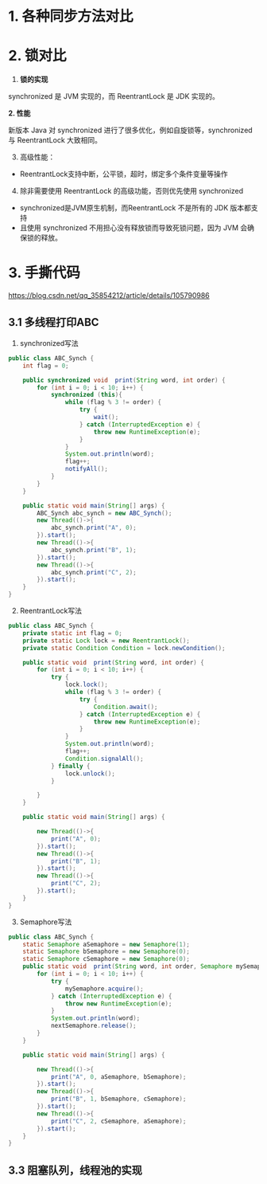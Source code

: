 # 1. 各种同步方法对比



# 2. 锁对比

1. **锁的实现**

synchronized 是 JVM 实现的，而 ReentrantLock 是 JDK 实现的。

**2. 性能**

新版本 Java 对 synchronized 进行了很多优化，例如自旋锁等，synchronized 与 ReentrantLock 大致相同。

3. 高级性能：

- ReentrantLock支持中断，公平锁，超时，绑定多个条件变量等操作

4. 除非需要使用 ReentrantLock 的高级功能，否则优先使用 synchronized

- synchronized是JVM原生机制，而ReentrantLock 不是所有的 JDK 版本都支持
- 且使用 synchronized 不用担心没有释放锁而导致死锁问题，因为 JVM 会确保锁的释放。

# 3. 手撕代码

https://blog.csdn.net/qq_35854212/article/details/105790986

## 3.1 多线程打印ABC

1. synchronized写法

```java
public class ABC_Synch {
    int flag = 0;

    public synchronized void  print(String word, int order) {
        for (int i = 0; i < 10; i++) {
            synchronized (this){
                while (flag % 3 != order) {
                    try {
                        wait();
                    } catch (InterruptedException e) {
                        throw new RuntimeException(e);
                    }
                }
                System.out.println(word);
                flag++;
                notifyAll();
            }
        }
    }

    public static void main(String[] args) {
        ABC_Synch abc_synch = new ABC_Synch();
        new Thread(()->{
            abc_synch.print("A", 0);
        }).start();
        new Thread(()->{
            abc_synch.print("B", 1);
        }).start();
        new Thread(()->{
            abc_synch.print("C", 2);
        }).start();
    }
}
```

2. ReentrantLock写法

```java
public class ABC_Synch {
    private static int flag = 0;
    private static Lock lock = new ReentrantLock();
    private static Condition Condition = lock.newCondition();

    public static void  print(String word, int order) {
        for (int i = 0; i < 10; i++) {
            try {
                lock.lock();
                while (flag % 3 != order) {
                    try {
                        Condition.await();
                    } catch (InterruptedException e) {
                        throw new RuntimeException(e);
                    }
                }
                System.out.println(word);
                flag++;
                Condition.signalAll();
            } finally {
                lock.unlock();
            }

        }
    }

    public static void main(String[] args) {

        new Thread(()->{
            print("A", 0);
        }).start();
        new Thread(()->{
            print("B", 1);
        }).start();
        new Thread(()->{
            print("C", 2);
        }).start();
    }
}
```

3. Semaphore写法

```java
public class ABC_Synch {
    static Semaphore aSemaphore = new Semaphore(1);
    static Semaphore bSemaphore = new Semaphore(0);
    static Semaphore cSemaphore = new Semaphore(0);
    public static void  print(String word, int order, Semaphore mySemaphore, Semaphore nextSemaphore) {
        for (int i = 0; i < 10; i++) {
            try {
                mySemaphore.acquire();
            } catch (InterruptedException e) {
                throw new RuntimeException(e);
            }
            System.out.println(word);
            nextSemaphore.release();
        }
    }

    public static void main(String[] args) {

        new Thread(()->{
            print("A", 0, aSemaphore, bSemaphore);
        }).start();
        new Thread(()->{
            print("B", 1, bSemaphore, cSemaphore);
        }).start();
        new Thread(()->{
            print("C", 2, cSemaphore, aSemaphore);
        }).start();
    }
}
```



## 3.3 阻塞队列，线程池的实现

